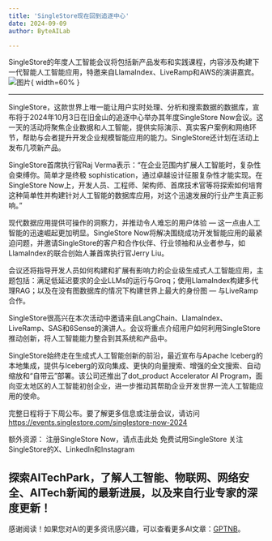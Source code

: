 ```yaml
---
title: 'SingleStore现在回到追逐中心'
date: 2024-09-09
author: ByteAILab

---
```


SingleStore的年度人工智能会议将包括新产品发布和实践课程，内容涉及构建下一代智能人工智能应用，特邀来自LlamaIndex、LiveRamp和AWS的演讲嘉宾。![图片](https://ai-techpark.com/wp-content/uploads/2024/09/SingleSto-960x540.jpg){ width=60% }

---


SingleStore，这款世界上唯一能让用户实时处理、分析和搜索数据的数据库，宣布将于2024年10月3日在旧金山的追逐中心举办其年度SingleStore Now会议。这一天的活动将聚焦企业数据和人工智能，提供实际演示、真实客户案例和网络环节，帮助与会者提升开发企业规模智能应用的能力。SingleStore还计划在活动上发布几项新产品。

SingleStore首席执行官Raj Verma表示：“在企业范围内扩展人工智能时，复杂性会束缚你。简单才是终极 sophistication，通过卓越设计征服复杂性才能实现。在SingleStore Now上，开发人员、工程师、架构师、首席技术官等将探索如何培育这种简单性并构建针对人工智能的数据库应用，对这个迅速发展的行业产生真正影响。”

现代数据应用提供可操作的洞察力，并推动令人难忘的用户体验 — 这一点由人工智能的迅速崛起更加明显。SingleStore Now将解决围绕成功开发智能应用的最紧迫问题，并邀请SingleStore的客户和合作伙伴、行业领袖和从业者参与，如LlamaIndex的联合创始人兼首席执行官Jerry Liu。

会议还将指导开发人员如何构建和扩展有影响力的企业级生成式人工智能应用，主题包括：满足低延迟要求的企业LLMs的运行与Groq；使用LlamaIndex构建多代理RAG；以及在没有图数据库的情况下构建世界上最大的身份图 — 与LiveRamp合作。

SingleStore很高兴在本次活动中邀请来自LangChain、LlamaIndex、LiveRamp、SAS和6Sense的演讲人。会议将重点介绍用户如何利用SingleStore推动创新，将人工智能能力整合到其系统和产品中。

SingleStore始终走在生成式人工智能创新的前沿，最近宣布与Apache Iceberg的本地集成，提供与Iceberg的双向集成、更快的向量搜索、增强的全文搜索、自动缩放和“自带云”部署。该公司还推出了dot_product Accelerator AI Program，面向亚太地区的人工智能初创企业，进一步推动其帮助企业开发世界一流人工智能应用的使命。

完整日程将于下周公布。要了解更多信息或注册会议，请访问 https://events.singlestore.com/singlestore-now-2024

额外资源：
注册SingleStore Now，请点击此处
免费试用SingleStore
关注SingleStore的X、LinkedIn和Instagram

探索AITechPark，了解人工智能、物联网、网络安全、AITech新闻的最新进展，以及来自行业专家的深度更新！
---
感谢阅读！如果您对AI的更多资讯感兴趣，可以查看更多AI文章：[GPTNB](https://gptnb.com)。